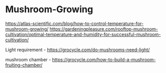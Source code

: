 # Mushroom-Growing

https://atlas-scientific.com/blog/how-to-control-temperature-for-mushroom-growing/
https://gardeningpleasure.com/rooftop-mushroom-cultivation/optimal-temperature-and-humidity-for-successful-mushroom-cultivation/

Light requirement - https://grocycle.com/do-mushrooms-need-light/

mushroom chamber - https://grocycle.com/how-to-build-a-mushroom-fruiting-chamber/
